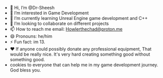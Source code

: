 - 👋 Hi, I’m @Dr-Sheesh
- 👀 I’m interested in Game Development
- 🌱 I’m currently learning Unreal Engine game development and C++
- 💞️ I’m looking to collaborate on different projects
- 📫 How to reach me email: Howlerthechad@proton.me
- 😄 Pronouns: he/him
- ⚡ Fun fact: im 13.
- ❤ If anyone could possibly donate any professional equipment, That would be really nice. It's very hard creating something good without something good.
- cookies to everyone that can help me in my game development journey. God bless you.

<!---
Dr-Sheesh/Dr-Sheesh is a ✨ special ✨ repository because its `README.md` (this file) appears on your GitHub profile.
You can click the Preview link to take a look at your changes.
--->
